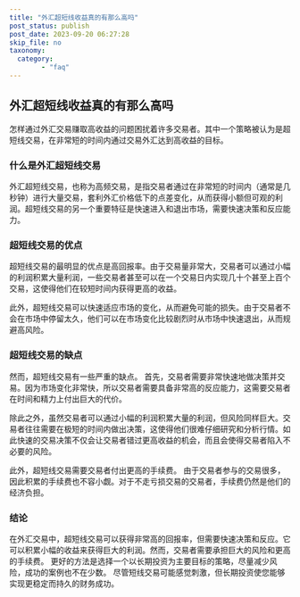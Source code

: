 ```yaml
---
title: "外汇超短线收益真的有那么高吗"
post_status: publish
post_date: 2023-09-20 06:27:28
skip_file: no
taxonomy:
  category:
        - "faq"
---
```


## 外汇超短线收益真的有那么高吗

怎样通过外汇交易赚取高收益的问题困扰着许多交易者。其中一个策略被认为是超短线交易，在非常短的时间内通过交易外汇达到高收益的目标。

### 什么是外汇超短线交易

外汇超短线交易，也称为高频交易，是指交易者通过在非常短的时间内（通常是几秒钟）进行大量交易，套利外汇价格低下的点差变化，从而获得小额但可观的利润。超短线交易的另一个重要特征是快速进入和退出市场，需要快速决策和反应能力。

### 超短线交易的优点

超短线交易的最明显的优点是高回报率。由于交易量非常大，交易者可以通过小幅的利润积累大量利润，一些交易者甚至可以在一个交易日内实现几十个甚至上百个交易，这使得他们在较短时间内获得更高的收益。

此外，超短线交易可以快速适应市场的变化，从而避免可能的损失。由于交易者不会在市场中停留太久，他们可以在市场变化比较剧烈时从市场中快速退出，从而规避高风险。

### 超短线交易的缺点

然而，超短线交易有一些严重的缺点。 首先，交易者需要非常快速地做决策并交易。因为市场变化非常快，所以交易者需要具备非常高的反应能力，这需要交易者在时间和精力上付出巨大的代价。

除此之外，虽然交易者可以通过小幅的利润积累大量的利润，但风险同样巨大。交易者往往需要在极短的时间内做出决策，这使得他们很难仔细研究和分析行情。如此快速的交易决策不仅会让交易者错过更高收益的机会，而且会使得交易者陷入不必要的风险。

此外，超短线交易需要交易者付出更高的手续费。 由于交易者参与的交易很多，因此积累的手续费也不容小觑。对于不走亏损交易的交易者，手续费仍然是他们的经济负担。

### 结论

在外汇交易中，超短线交易可以获得非常高的回报率，但需要快速决策和反应。它可以积累小幅的收益来获得巨大的利润。然而，交易者需要承担巨大的风险和更高的手续费。 更好的方法是选择一个以长期投资为主要目标的策略，尽量减少风险，成功的案例也不在少数。 尽管短线交易可能感觉刺激，但长期投资使您能够实现更稳定而持久的财务成功。
